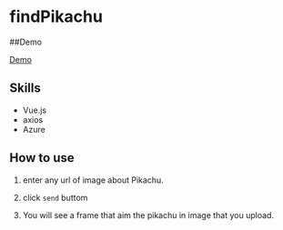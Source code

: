 # findPikachu

##Demo

[Demo](https://ianchen0119.github.io/pikaPrvateForDemo/)

## Skills

- Vue.js
- axios
- Azure

## How to use

1. enter any url of image about Pikachu.

2. click `send` buttom

3. You will see a frame that aim the pikachu in image that you upload.